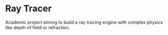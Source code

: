 # Ray Tracer
Academic project aiming to build a ray tracing engine with complex physics like depth of field or refraction.

